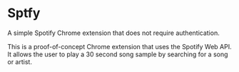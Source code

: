 Sptfy
=====

A simple Spotify Chrome extension that does not require authentication.

This is a proof-of-concept Chrome extension that uses the Spotify Web API. It allows the user to play a 30 second song sample by searching for a song or artist.
